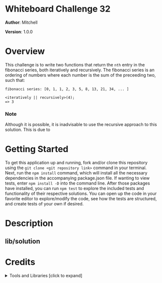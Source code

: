 # Whiteboard Challenge 32

**Author**: Mitchell

**Version**: 1.0.0

# Overview
This challenge is to write two functions that return the `nth` entry in the fibonacci series, both iteratively and recursively. The fibonacci series is an ordering of numbers where each number is the sum of the preceeding two, such that:
```
fibonacci series: [0, 1, 1, 2, 3, 5, 8, 13, 21, 34, ... ]

<iteratively || recursively>(4);
=> 3
```

### Note
Although it is possible, it is inadvisable to use the recursive approach to this solution. This is due to 

# Getting Started
To get this application up and running, fork and/or clone this repository using the `git clone <git repository link>` command in your terminal. Next, run the `npm install` command, which will install all the necessary dependencies in the accompanying package.json file. If wanting to view tests, enter `npm install -D` into the command line. After those packages have installed, you can run `npm test` to explore the included tests and functionality of their respective solutions. You can open up the code in your favorite editor to explore/modify the code, see how the tests are structured, and create tests of your own if desired.

# Description
## lib/solution


# Credits 
**<details>**
  <summary>Tools and Libraries [click to expand]</summary>

  * [ESLint](https://www.npmjs.com/package/eslint) ~ npmjs.com/package/eslint
  * [Jest](https://facebook.github.io/jest/) ~ facebook.github.io/jest/
</details>